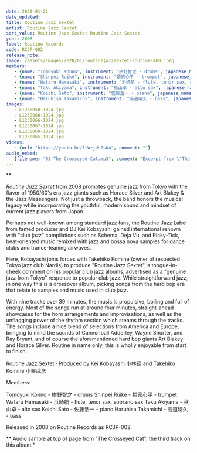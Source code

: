 ```yaml
---
date: 2020-01-21
date_updated: 
title: Routine Jazz Sextet
artist: Routine Jazz Sextet
sort_value: Routine Jazz Sextet Routine Jazz Sextet
year: 2008
label: Routine Records
code: RCJP-002
release_note: 
image: /assets/images/2020/01/routinejazzsextet-routine-460.jpeg
members:
   - {name: "Tomoyuki Konno", instrument: "紺野智之 - drums", japanese_name: , url: ""}
   - {name: "Shinpei Ruike", instrument: "類家心平 - trumpet", japanese_name: , url: ""}
   - {name: "Wataru Hamasaki", instrument: "浜崎航 - flute, tenor sax, soprano sax", japanese_name: , url: ""}
   - {name: "Taku Akiyama", instrument: "秋山卓 - alto sax", japanese_name: , url: ""}
   - {name: "Koichi Sato", instrument: "佐藤浩一 - piano", japanese_name: , url: ""}
   - {name: "Haruhisa Takamichi", instrument: "高道晴久 - bass", japanese_name: , url: ""}
images: 
   - L1230058-1024.jpg
   - L1230060-1024.jpg
   - L1230066-1024.jpg
   - L1230067-1024.jpg
   - L1230069-1024.jpg
   - L1230065-1024.jpg
videos: 
   - {url: "https://youtu.be/ltWzjdsZsKo", comment: ""}
audio_embed:
   {filename: "03-The-Crosseyed-Cat.mp3", comment: "Excerpt from \"The Crosseyed Cat\", the third track on this album:"}
---
```

**

*Routine Jazz Sextet* from 2008 promotes genuine jazz from Tokyo with the flavor of 1950/60's era jazz giants such as Horace Silver and Art Blakey & the Jazz Messengers. Not just a throwback, the band honors the musical legacy while incorporating the youthful, modern sound and mindset of current jazz players from Japan.

Perhaps not well-known among standard jazz fans, the Routine Jazz Label from famed producer and DJ Kei Kobayashi gained international renown with "club jazz" compilations such as Schema, Deja Vu, and Ricky-Tick, beat-oriented music remixed with jazz and bossa nova samples for dance clubs and trance-leaning airwaves.

Here, Kobayashi joins forces with Takehiko Komine (owner of respected Tokyo jazz club Nardis) to produce "Routine Jazz Sextet", a tongue-in-cheek comment on his popular club jazz albums, advertised as a "genuine jazz from Tokyo" response to popular club jazz. While straightforward jazz, in one way this is a crossover album, picking songs from the hard bop era that relate to samples and music used in club jazz.

With nine tracks over 39 minutes, the music is propulsive, boiling and full of energy. Most of the songs run at around four minutes, straight-ahead showcases for the horn arrangements and improvisations, as well as the unflagging power of the rhythm section which steams through the tracks. The songs include a nice blend of selections from America and Europe, bringing to mind the sounds of Cannonball Adderley, Wayne Shorter, and Ray Bryant, and of course the aforementioned hard bop giants Art Blakey and Horace Silver. Routine in name only, this is wholly enjoyable from start to finish.

Routine Jazz Sextet · Produced by Kei Kobayashi 小林径 and Takehiko Komine 小峯武彦

Members:

Tomoyuki Konno - 紺野智之 - drums
Shinpei Ruike - 類家心平 - trumpet
Wataru Hamasaki - 浜崎航 - flute, tenor sax, soprano sax
Taku Akiyama - 秋山卓 - alto sax
Koichi Sato - 佐藤浩一 - piano
Haruhisa Takamichi - 高道晴久 - bass

Released in 2008 on Routine Records as RCJP-002.


** Audio sample at top of page from "The Crosseyed Cat", the third track on this album.*
